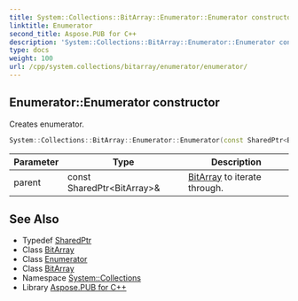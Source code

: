 ```yaml
---
title: System::Collections::BitArray::Enumerator::Enumerator constructor
linktitle: Enumerator
second_title: Aspose.PUB for C++
description: 'System::Collections::BitArray::Enumerator::Enumerator constructor. Creates enumerator in C++.'
type: docs
weight: 100
url: /cpp/system.collections/bitarray/enumerator/enumerator/
---
```

## Enumerator::Enumerator constructor


Creates enumerator.

```cpp
System::Collections::BitArray::Enumerator::Enumerator(const SharedPtr<BitArray> &parent)
```


| Parameter | Type | Description |
| --- | --- | --- |
| parent | const SharedPtr\<BitArray\>\& | [BitArray](../../) to iterate through. |

## See Also

* Typedef [SharedPtr](../../../../system/sharedptr/)
* Class [BitArray](../../)
* Class [Enumerator](../)
* Class [BitArray](../../)
* Namespace [System::Collections](../../../)
* Library [Aspose.PUB for C++](../../../../)
